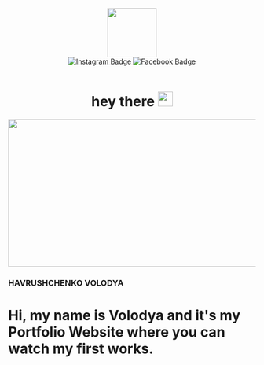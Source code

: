 <div id="header" align="center">
  <img src="https://media.giphy.com/media/jdPMeyv9rn0hZHh8n9/giphy.gif" width="100"/>
</div>
<div id="badges" align="center">
<a href="https://www.instagram.com/xxfriendlyfirexx/">
  <img src="https://img.shields.io/badge/Instagram-orange?style=for-the-badge&logo=instagram&logoColor=white" alt="Instagram Badge"/>
</a>
<a href="https://www.facebook.com/havrushchenko.volodya">
  <img src="https://img.shields.io/badge/Facebook-blue?style=for-the-badge&logo=facebook&logoColor=white" alt="Facebook Badge"/>
</a>
  <p><img src="https://komarev.com/ghpvc/?username=Havrushchenko&style=flat-square&color=blue" alt=""/></p>
<h1>
  hey there
  <img src="https://media.giphy.com/media/hvRJCLFzcasrR4ia7z/giphy.gif" width="30px"/>
</h1>
</div>
<div align="center">
  <img src="https://media.giphy.com/media/dWesBcTLavkZuG35MI/giphy.gif" width="600" height="300"/>
</div>

### HAVRUSHCHENKO VOLODYA

# Hi, my name is Volodya and it's my Portfolio Website where you can watch my first works.


